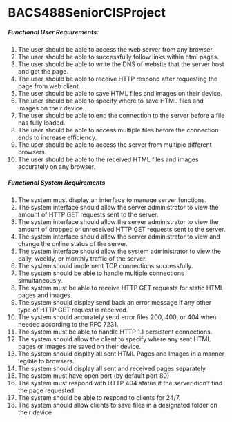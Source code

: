 # BACS488SeniorCISProject

##### Functional User Requirements: </br>
  1. The user should be able to access the web server from any browser.  
  2. The user should be able to successfully follow links within html pages. 
  3. The user should be able to write the DNS of website that the server host and get the page.  
  4. The user should be able to receive HTTP respond after requesting the page from web client. 
  5. The user should be able to save HTML files and images on their device.  
  6. The user should be able to specify where to save HTML files and images on their device. 
  7. The user should be able to end the connection to the server before a file has fully loaded. 
  8. The user should be able to access multiple files before the connection ends to increase efficiency. 
  9. The user should be able to access the server from multiple different browsers. 
  10. The user should be able to the received HTML files and images accurately on any browser. 
  
##### Functional System Requirements </br>
  1. The system must display an interface to manage server functions. 
  2. The system interface should allow the server administrator to view the amount of HTTP GET requests sent to the server. 
  3. The system interface should allow the server administrator to view the amount of dropped or unreceived HTTP GET requests sent to the server.  
  4. The system interface should allow the server administrator to view and change the online status of the server. 
  5. The system interface should allow the system administrator to view the daily, weekly, or monthly traffic of the server. 
  6. The system should implement TCP connections successfully. 
  7. The system should be able to handle multiple connections simultaneously. 
  8. The system must be able to receive HTTP GET requests for static HTML pages and images. 
  9. The system should display send back an error message if any other type of HTTP GET request is received. 
  10. The system should accurately send error files 200, 400, or 404 when needed according to the RFC 7231. 
  11. The system must be able to handle HTTP 1.1 persistent connections. 
  12. The system should allow the client to specify where any sent HTML pages or images are saved on their device. 
  13. The system should display all sent HTML Pages and Images in a manner legible to browsers. 
  14. The system should display all sent and received pages separately 
  15. The system must have open port (by default port 80) 
  16. The system must respond with HTTP 404 status if the server didn’t find the page requested.  
  17. The system should be able to respond to clients for 24/7. 
  18. The system should allow clients to save files in a designated folder on their device 
